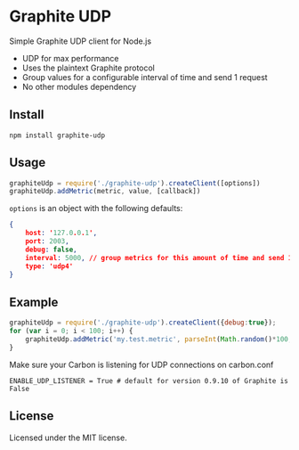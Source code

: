 # Graphite UDP

Simple Graphite UDP client for Node.js

* UDP for max performance
* Uses the plaintext Graphite protocol
* Group values for a configurable interval of time and send 1 request
* No other modules dependency


## Install
```
npm install graphite-udp
```

## Usage
```js
graphiteUdp = require('./graphite-udp').createClient([options])
graphiteUdp.addMetric(metric, value, [callback])
```

`options` is an object with the following defaults:
```json
{
	host: '127.0.0.1',
	port: 2003,
	debug: false,
	interval: 5000, // group metrics for this amount of time and send 1 request
	type: 'udp4'
}
```

## Example
```js
graphiteUdp = require('./graphite-udp').createClient({debug:true});
for (var i = 0; i < 100; i++) {
	graphiteUdp.addMetric('my.test.metric', parseInt(Math.random()*100, 10));
}
```

Make sure your Carbon is listening for UDP connections on carbon.conf 

`ENABLE_UDP_LISTENER = True # default for version 0.9.10 of Graphite is False`


## License

Licensed under the MIT license.